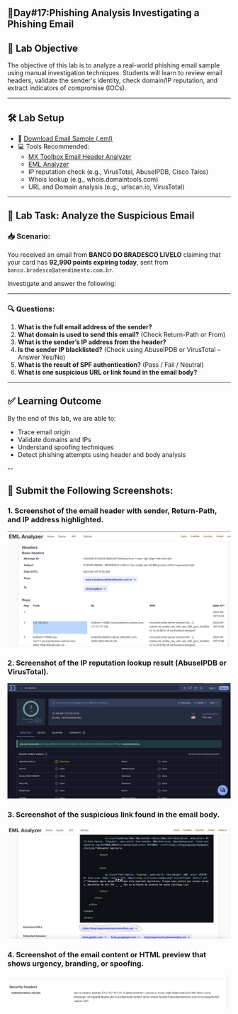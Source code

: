 🚀Day#17:Phishing Analysis Investigating a Phishing Email
---

## 🎯 **Lab Objective**

The objective of this lab is to analyze a real-world phishing email sample using manual investigation techniques. Students will learn to review email headers, validate the sender's identity, check domain/IP reputation, and extract indicators of compromise (IOCs).

---

## 🛠️ **Lab Setup**

- 📨 [Download Email Sample (.eml)](https://github.com/0xrajneesh/30-Days-SOC-Challenge-Beginner/blob/main/BRADESCO%20LIVELO.eml)  
- 💻 Tools Recommended:
  - [MX Toolbox Email Header Analyzer](https://mxtoolbox.com/EmailHeaders.aspx)
  - [EML Analyzer](https://eml-analyzer.herokuapp.com/#/)
  - IP reputation check (e.g., VirusTotal, AbuseIPDB, Cisco Talos)
  - Whois lookup (e.g., whois.domaintools.com)
  - URL and Domain analysis (e.g., urlscan.io, VirusTotal)

---

## 🧪 **Lab Task: Analyze the Suspicious Email**

### 📥 Scenario:  
You received an email from **BANCO DO BRADESCO LIVELO** claiming that your card has **92,990 points expiring today**, sent from `banco.bradesco@atendimento.com.br`. 

Investigate and answer the following:

---

### 🔍 **Questions:**

1. **What is the full email address of the sender?**  
2. **What domain is used to send this email?** (Check Return-Path or From)
3. **What is the sender’s IP address from the header?**  
4. **Is the sender IP blacklisted?** (Check using AbuseIPDB or VirusTotal – Answer Yes/No)  
5. **What is the result of SPF authentication?** (Pass / Fail / Neutral)  
6. **What is one suspicious URL or link found in the email body?**  


---
## ✅ **Learning Outcome**

By the end of this lab, we are able to:
- Trace email origin
- Validate domains and IPs
- Understand spoofing techniques
- Detect phishing attempts using header and body analysis

--

## 📸 **Submit the Following Screenshots:**

### 1. Screenshot of the email header with sender, Return-Path, and IP address highlighted.  
![image alt](https://github.com/sachinpatil-soc/Ethical-Hacking-Projects/blob/be2c84ccae6f7ea1c07ef8d2d373cad0f274b242/eml-analyzer-1.png)

### 2. Screenshot of the IP reputation lookup result (AbuseIPDB or VirusTotal).  
![image alt](https://github.com/sachinpatil-soc/Ethical-Hacking-Projects/blob/be2c84ccae6f7ea1c07ef8d2d373cad0f274b242/eml-iplookup-2.png)

### 3. Screenshot of the suspicious link found in the email body.  
![image alt](https://github.com/sachinpatil-soc/Ethical-Hacking-Projects/blob/be2c84ccae6f7ea1c07ef8d2d373cad0f274b242/eml-suspisiouslink-3.png)

### 4. Screenshot of the email content or HTML preview that shows urgency, branding, or spoofing.  
![image alt](https://github.com/sachinpatil-soc/Ethical-Hacking-Projects/blob/be2c84ccae6f7ea1c07ef8d2d373cad0f274b242/eml-authentication-4.png)


